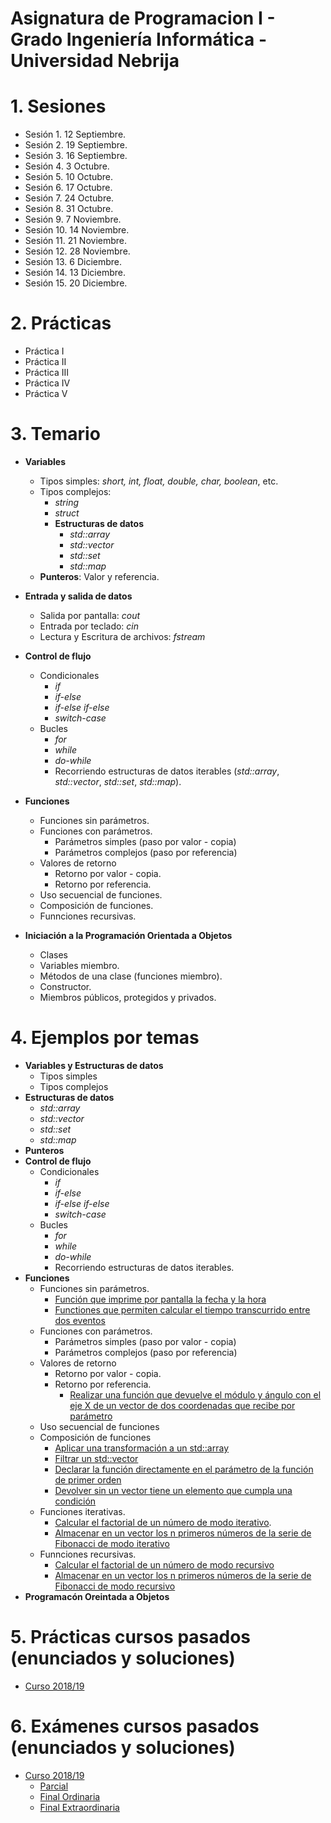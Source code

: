 # Asignatura de Programacion I - Grado Ingeniería Informática - Universidad Nebrija

# 1. Sesiones

- Sesión 1. 12 Septiembre.
- Sesión 2. 19 Septiembre.
- Sesión 3. 16 Septiembre.
- Sesión 4. 3 Octubre.
- Sesión 5. 10 Octubre.
- Sesión 6. 17 Octubre.
- Sesión 7. 24 Octubre.
- Sesión 8. 31 Octubre.
- Sesión 9. 7 Noviembre.
- Sesión 10. 14 Noviembre.
- Sesión 11. 21 Noviembre.
- Sesión 12. 28 Noviembre.
- Sesión 13. 6 Diciembre.
- Sesión 14. 13 Diciembre.
- Sesión 15. 20 Diciembre.

# 2. Prácticas

- Práctica I
- Práctica II
- Práctica III
- Práctica IV
- Práctica V

# 3. Temario

- **Variables**

  - Tipos simples: _short, int, float, double, char, boolean_, etc.
  - Tipos complejos:
    - _string_
    - _struct_
    - **Estructuras de datos**
      - _std::array_
      - _std::vector_
      - _std::set_
      - _std::map_
  - **Punteros**: Valor y referencia.

- **Entrada y salida de datos**
  - Salida por pantalla: _cout_
  - Entrada por teclado: _cin_
  - Lectura y Escritura de archivos: _fstream_
- **Control de flujo**
  - Condicionales
    - _if_
    - _if-else_
    - _if-else if-else_
    - _switch-case_
  - Bucles
    - _for_
    - _while_
    - _do-while_
    - Recorriendo estructuras de datos iterables (_std::array_, _std::vector_, _std::set_, _std::map_).
- **Funciones**

  - Funciones sin parámetros.
  - Funciones con parámetros.
    - Parámetros simples (paso por valor - copia)
    - Parámetros complejos (paso por referencia)
  - Valores de retorno
    - Retorno por valor - copia.
    - Retorno por referencia.
  - Uso secuencial de funciones.
  - Composición de funciones.
  - Funnciones recursivas.

- **Iniciación a la Programación Orientada a Objetos**
  - Clases
  - Variables miembro.
  - Métodos de una clase (funciones miembro).
  - Constructor.
  - Miembros públicos, protegidos y privados.

# 4. Ejemplos por temas

- **Variables y Estructuras de datos**
  - Tipos simples
  - Tipos complejos
- **Estructuras de datos**
  - _std::array_
  - _std::vector_
  - _std::set_
  - _std::map_
- **Punteros**
- **Control de flujo**
  - Condicionales
    - _if_
    - _if-else_
    - _if-else if-else_
    - _switch-case_
  - Bucles
    - _for_
    - _while_
    - _do-while_
    - Recorriendo estructuras de datos iterables.
- **Funciones**
  - Funciones sin parámetros.
    - [Función que imprime por pantalla la fecha y la hora](https://github.com/Nebrija-Programacion/Programacion-I/tree/master/ejemplos/funciones/parametros/sinparametros/)
    - [Functiones que permiten calcular el tiempo transcurrido entre dos eventos](https://github.com/Nebrija-Programacion/Programacion-I/tree/master/ejemplos/funciones/parametros/sinparametrosconretorno/)
  - Funciones con parámetros.
    - Parámetros simples (paso por valor - copia)
    - Parámetros complejos (paso por referencia)
  - Valores de retorno
    - Retorno por valor - copia.
    - Retorno por referencia.
      - [Realizar una función que devuelve el módulo y ángulo con el eje X de un vector de dos coordenadas que recibe por parámetro](https://github.com/Nebrija-Programacion/Programacion-I/tree/master/ejemplos/funciones/parametros/porreferencia/moduloyangulo)
  - Uso secuencial de funciones
  - Composición de funciones
    - [Aplicar una transformación a un std::array](https://github.com/Nebrija-Programacion/Programacion-I/tree/master/ejemplos/funciones/composicion/transform)
    - [Filtrar un std::vector](https://github.com/Nebrija-Programacion/Programacion-I/tree/master/ejemplos/funciones/composicion/filter)
    - [Declarar la función directamente en el parámetro de la función de primer orden](https://github.com/Nebrija-Programacion/Programacion-I/tree/master/ejemplos/funciones/composicion/inline)
    - [Devolver sin un vector tiene un elemento que cumpla una condición](https://github.com/Nebrija-Programacion/Programacion-I/tree/master/ejemplos/funciones/composicion/contains)
  - Funciones iterativas.
    - [Calcular el factorial de un número de modo iterativo](https://github.com/Nebrija-Programacion/Programacion-I/tree/master/ejemplos/funciones/iterativo/factorial).
    - [Almacenar en un vector los n primeros números de la serie de Fibonacci de modo iterativo](https://github.com/Nebrija-Programacion/Programacion-I/tree/master/ejemplos/funciones/iterativo/fibonacci)
  - Funnciones recursivas.
    - [Calcular el factorial de un número de modo recursivo](https://github.com/Nebrija-Programacion/Programacion-I/tree/master/ejemplos/funciones/recursivo/factorial)
    - [Almacenar en un vector los n primeros números de la serie de Fibonacci de modo recursivo](https://github.com/Nebrija-Programacion/Programacion-I/tree/master/ejemplos/funciones/recursivo/fibonacci)
- **Programacón Oreintada a Objetos**

# 5. Prácticas cursos pasados (enunciados y soluciones)

- [Curso 2018/19](https://github.com/Nebrija-Programacion/Programacion-I/tree/master/practicas/1819)

# 6. Exámenes cursos pasados (enunciados y soluciones)

- [Curso 2018/19](https://github.com/Nebrija-Programacion/Programacion-I/tree/master/examenes/1819)
  - [Parcial](https://github.com/Nebrija-Programacion/Programacion-I/tree/master/examenes/1819/Parcial1)
  - [Final Ordinaria](https://github.com/Nebrija-Programacion/Programacion-I/tree/master/examenes/1819/ordinaria)
  - [Final Extraordinaria](https://github.com/Nebrija-Programacion/Programacion-I/tree/master/examenes/1819/extraordinaria)
